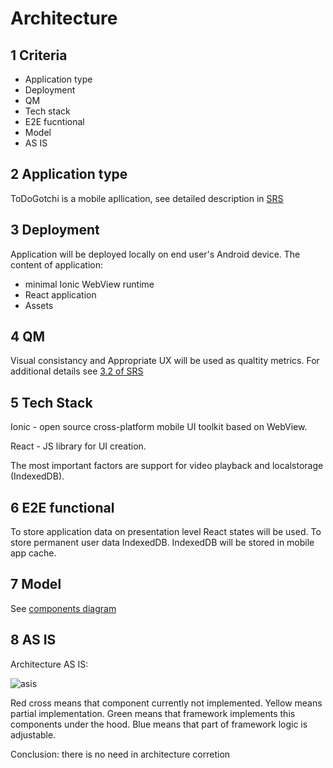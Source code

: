 # Architecture
## 1 Criteria
- Application type
- Deployment
- QM
- Tech stack
- E2E fucntional
- Model
- AS IS
  
## 2 Application type
ToDoGotchi is a mobile apllication, see detailed description in [SRS](https://github.com/octolera/ToDoGotchi/blob/main/Requirements/SRS.md)

## 3 Deployment
Application will be deployed locally on end user's Android device. 
The content of application: 
- minimal Ionic WebView runtime
- React application
- Assets

## 4 QM
Visual consistancy and Appropriate UX will be used as qualtity metrics. For additional details see [3.2 of SRS](https://github.com/octolera/ToDoGotchi/blob/main/Requirements/SRS.md#32-quality-requirementsnon-functional)

## 5 Tech Stack
Ionic  - open source cross-platform mobile UI toolkit based on WebView.

React - JS library  for UI creation.

The most important factors are support for video playback and localstorage (IndexedDB).

## 6 E2E functional

To store application data on presentation level React states will be used.
To store permanent user data IndexedDB. IndexedDB will be stored in mobile app cache.

## 7 Model
See [components diagram](https://github.com/octolera/ToDoGotchi/blob/main/Diagrams/description/README.md#components)

## 8 AS IS
Architecture AS IS:

![asis](https://github.com/octolera/ToDoGotchi/blob/main/Requirements/assets/asis.png)

Red cross means that component currently not implemented. Yellow means partial implementation. Green means that framework implements this components under the hood. Blue means that part of framework logic is adjustable.

Conclusion: there is no need in architecture corretion


